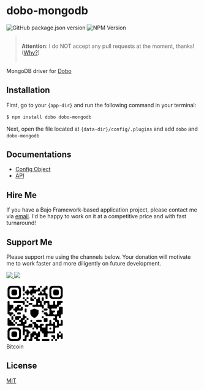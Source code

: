 # dobo-mongodb

![GitHub package.json version](https://img.shields.io/github/package-json/v/ardhi/dobo-mongodb) ![NPM Version](https://img.shields.io/npm/v/dobo-mongodb)

> <br />**Attention**: I do NOT accept any pull requests at the moment, thanks! ([Why?](https://github.com/ardhi/bajo/blob/main/tutorial/00-welcome.md#contribution))<br /><br />

MongoDB driver for [Dobo](https://github.com/ardhi/dobo)

## Installation

First, go to your ```{app-dir}``` and run the following command in your terminal:

```bash
$ npm install dobo dobo-mongodb
```

Next, open the file located at ```{data-dir}/config/.plugins``` and add ```dobo``` and ```dobo-mongodb```

## Documentations

- [Config Object](tutorial/00-config.md)
- [API](https://ardhi.github.io/dobo-mongodb)

## Hire Me

If you have a Bajo Framework-based application project, please contact me via <a href="mailto:ardhi.lukianto@gmail.com">email</a>. I'd be happy to work on it at a competitive price and with fast turnaround!

## Support Me

Please support me using the channels below. Your donation will motivate me to work faster and more diligently on future development.

<a href="https://www.patreon.com/bajoframework">
  <img src="https://img.shields.io/badge/Patreon-f2c3b2?style=flat&logo=patreon" height="50">
</a>
<a href="https://www.paypal.com/ncp/payment/EWLERL7SCUU64">
  <img src="https://img.shields.io/badge/Paypal-blue?style=flat&logo=paypal" height="50">
</a>

<p>
<div><img alt="bc1qwtv78cwp9ef8hnqaw84fxg5856l0pggqe32g6f" src="docs/static/bitcoin.jpeg" width="150" height="150" /><br>Bitcoin</div>
</p>

## License

[MIT](LICENSE)
